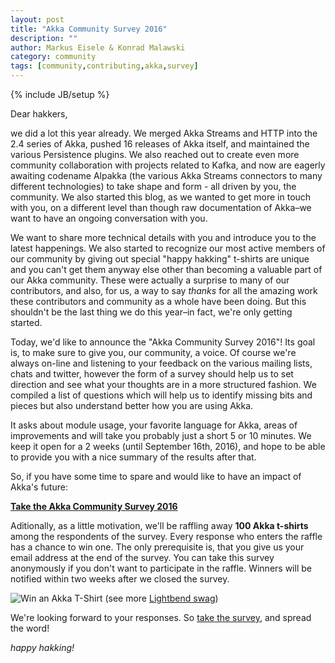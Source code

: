 ```yaml
---
layout: post
title: "Akka Community Survey 2016"
description: ""
author: Markus Eisele & Konrad Malawski
category: community
tags: [community,contributing,akka,survey]
---
```

{% include JB/setup %}

Dear hakkers,

we did a lot this year already. We merged Akka Streams and HTTP into the 2.4 series of Akka, pushed 16 releases of Akka itself, and maintained the various Persistence plugins. We also reached out to create even more community collaboration with projects related to Kafka, and now are eagerly awaiting codename Alpakka (the various Akka Streams connectors to many different technologies) to take shape and form - all driven by you, the community. We also started this blog, as we wanted to get more in touch with you, on a different level than though raw documentation of Akka–we want to have an ongoing conversation with you. 

We want to share more technical details with you and introduce you to the latest happenings. We also started to recognize our most active members of our community by giving out special "happy hakking" t-shirts are unique and you can't get them anyway else other than becoming a valuable part of our Akka community. These were actually a surprise to many of our contributors, and also, for us, a way to say _thanks_ for all the amazing work these contributors and community as a whole have been doing. But this shouldn't be the last thing we do this year–in fact, we're only getting started. 


Today, we'd like to announce the "Akka Community Survey 2016"! Its goal is, to make sure to give you, our community, a voice. 
Of course we're always on-line and listening to your feedback on the various mailing lists, chats and twitter, however the form of a survey should help us to set direction and see what your thoughts are in a more structured fashion. We compiled a list of questions which will help us to identify missing bits and pieces but also understand better how you are using Akka.

It asks about module usage, your favorite language for Akka, areas of improvements and will take you probably just a short 5 or 10 minutes. We keep it open for a 2 weeks (until September 16th, 2016), and hope to be able to provide you with a nice summary of the results after that.

So, if you have some time to spare and would like to have an impact of Akka's future: 

**[Take the Akka Community Survey 2016](https://lightbend.qualtrics.com/SE/?SID=SV_3VnWxXR09f7lAEd)**

Aditionally, as a little motivation, we'll be raffling away **100 Akka t-shirts** among the respondents of the survey. Every response who enters the raffle has a chance to win one. The only prerequisite is,   that you give us your email address at the end of the survey. You can take this survey anonymously if you don't want to participate in the raffle.
Winners will be notified within two weeks after we closed the survey.

![Win an Akka T-Shirt](http://cdn.shopify.com/s/files/1/0321/1241/products/akka-shirt_1024x1024.jpg?v=1431561530) 
(see more [Lightbend swag](http://shop.lightbend.com/collections/frontpage/products/akka-t-shirt))

We're looking forward to your responses. So [take the survey](https://lightbend.qualtrics.com/SE/?SID=SV_3VnWxXR09f7lAEd), and spread the word!

*happy hakking!*
